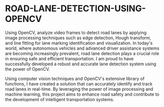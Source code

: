 # ROAD-LANE-DETECTION-USING-OPENCV
Using OpenCV, analyze video frames to detect road lanes by applying image processing techniques such as edge detection, Hough transform, and line fitting for lane marking identification and visualization.
In today's world, where autonomous vehicles and advanced driver assistance systems are becoming increasingly prevalent, road lane detection plays a crucial role in ensuring safe and efficient transportation. I am proud to have successfully developed a robust and accurate lane detection system using the power of OpenCV.

Using computer vision techniques and OpenCV's extensive library of functions, I have created a solution that can accurately identify and track road lanes in real-time. By leveraging the power of image processing and machine learning, this project aims to enhance road safety and contribute to the development of intelligent transportation systems.

